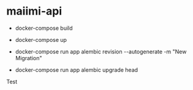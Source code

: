 # maiimi-api

- docker-compose build
- docker-compose up

- docker-compose run app alembic revision --autogenerate -m "New Migration"
- docker-compose run app alembic upgrade head

Test